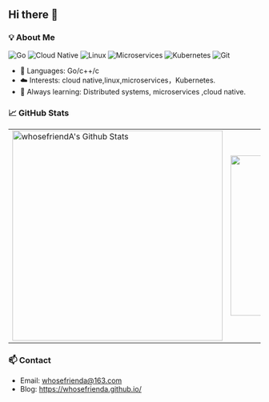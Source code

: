 ## Hi there 👋


### 💡 About Me
![Go](https://img.shields.io/badge/Go-00ADD8?style=flat-square&logo=go&logoColor=white)
![Cloud Native](https://img.shields.io/badge/Cloud_Native-0078D4?style=flat-square&logo=cncf&logoColor=white)
![Linux](https://img.shields.io/badge/Linux-FCC624?style=flat-square&logo=linux&logoColor=black)
![Microservices](https://img.shields.io/badge/Microservices-FF6F00?style=flat-square&logo=architect&logoColor=white)
![Kubernetes](https://img.shields.io/badge/Kubernetes-326CE5?style=flat-square&logo=kubernetes&logoColor=white)
![Git](https://img.shields.io/badge/Git-F05032?style=flat-square&logo=git&logoColor=white)


- 🔧 Languages: Go/c++/c
- ☁️ Interests: cloud native,linux,microservices，Kubernetes.
- 🧠 Always learning: Distributed systems, microservices ,cloud native.

### 📈 GitHub Stats

<table>
<tr>
  <td>
    <img src="https://github-readme-stats.sumanth-talluri.vercel.app/api?username=whosefriendA&show_icons=true&&hide_border=true" alt="whosefriendA's Github Stats" width="420" />
  </td>
  <td>
    <img src="https://github-readme-stats.vercel.app/api/top-langs/?username=whosefriendA&theme=dark&layout=compact" width="320" />
  </td>
</tr>
</table>

### 📫 Contact

- Email: whosefrienda@163.com
- Blog: https://whosefrienda.github.io/
